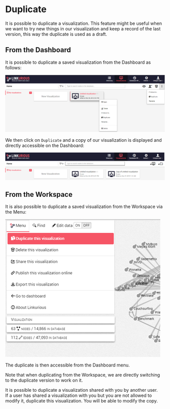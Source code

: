 # Duplicate

It is possible to duplicate a visualization. This feature might be useful when we want to try new things in our visualization and keep a record of the last version, this way the duplicate is used as a draft.


## From the Dashboard

It is possible to duplicate a saved visualization from the Dashboard as follows:

![](F_D.png)

We then click on ```Duplicate``` and a copy of our visualization is displayed and directly accessible on the Dashboard:

![](Duplicated.png)



## From the Workspace

It is also possible to duplicate a saved visualization from the Workspace via the Menu:

![](F_W.png)

The duplicate is then accessible from the Dashboard menu.



Note that when duplicating from the Workspace, we are directly switching to the duplicate version to work on it.

<div class="alert alert-info">
    It is possible to duplicate a visualization shared with you by another user.
</div>

<div class="alert alert-info">
    If a user has shared a visualization with you but you are not allowed to modify it, duplicate this visualization. You will be able to modify the copy.
</div>

